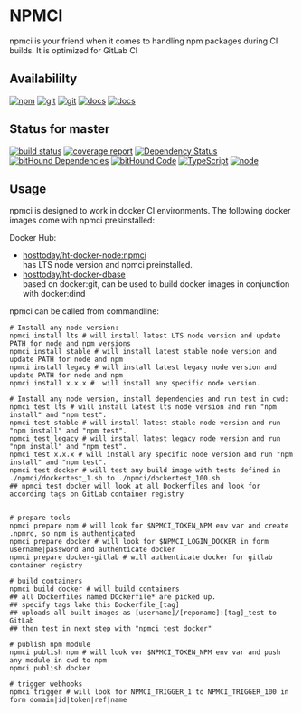 # NPMCI
npmci is your friend when it comes to handling npm packages during CI builds. It is optimized for GitLab CI

## Availabililty
[![npm](https://push.rocks/assets/repo-button-npm.svg)](https://www.npmjs.com/package/npmci)
[![git](https://push.rocks/assets/repo-button-git.svg)](https://gitlab.com/pushrocks/npmci)
[![git](https://push.rocks/assets/repo-button-mirror.svg)](https://github.com/pushrocks/npmci)
[![docs](https://push.rocks/assets/repo-button-docs.svg)](https://pushrocks.gitlab.io/npmci/docs)
[![docs](https://push.rocks/assets/repo-button-api.svg)](https://pushrocks.gitlab.io/npmci/api)

## Status for master
[![build status](https://gitlab.com/pushrocks/npmci/badges/master/build.svg)](https://gitlab.com/pushrocks/npmci/commits/master)
[![coverage report](https://gitlab.com/pushrocks/npmci/badges/master/coverage.svg)](https://gitlab.com/pushrocks/npmci/commits/master)
[![Dependency Status](https://david-dm.org/pushrocks/npmci.svg)](https://david-dm.org/pushrocks/npmci)
[![bitHound Dependencies](https://www.bithound.io/github/pushrocks/npmci/badges/dependencies.svg)](https://www.bithound.io/github/pushrocks/npmci/master/dependencies/npm)
[![bitHound Code](https://www.bithound.io/github/pushrocks/npmci/badges/code.svg)](https://www.bithound.io/github/pushrocks/npmci)
[![TypeScript](https://img.shields.io/badge/TypeScript-2.x-blue.svg)](https://nodejs.org/dist/latest-v6.x/docs/api/)
[![node](https://img.shields.io/badge/node->=%206.x.x-blue.svg)](https://nodejs.org/dist/latest-v6.x/docs/api/)

## Usage
npmci is designed to work in docker CI environments. The following docker images come with npmci presinstalled:

Docker Hub:

* [hosttoday/ht-docker-node:npmci](https://hub.docker.com/r/hosttoday/ht-docker-node/)  
has LTS node version and npmci preinstalled.
* [hosttoday/ht-docker-dbase](https://hub.docker.com/r/hosttoday/ht-docker-dbase/)  
based on docker:git, can be used to build docker images in conjunction with docker:dind

npmci can be called from commandline:
```shell
# Install any node version:
npmci install lts # will install latest LTS node version and update PATH for node and npm versions
npmci install stable # will install latest stable node version and update PATH for node and npm
npmci install legacy # will install latest legacy node version and update PATH for node and npm
npmci install x.x.x #  will install any specific node version.

# Install any node version, install dependencies and run test in cwd:
npmci test lts # will install latest lts node version and run "npm install" and "npm test".
npmci test stable # will install latest stable node version and run "npm install" and "npm test".
npmci test legacy # will install latest legacy node version and run "npm install" and "npm test".
npmci test x.x.x # will install any specific node version and run "npm install" and "npm test".
npmci test docker # will test any build image with tests defined in ./npmci/dockertest_1.sh to ./npmci/dockertest_100.sh
## npmci test docker will look at all Dockerfiles and look for according tags on GitLab container registry


# prepare tools
npmci prepare npm # will look for $NPMCI_TOKEN_NPM env var and create .npmrc, so npm is authenticated
npmci prepare docker # will look for $NPMCI_LOGIN_DOCKER in form username|password and authenticate docker
npmci prepare docker-gitlab # will authenticate docker for gitlab container registry

# build containers
npmci build docker # will build containers
## all Dockerfiles named DOckerfile* are picked up.
## specify tags lake this Dockerfile_[tag]
## uploads all built images as [username]/[reponame]:[tag]_test to GitLab
## then test in next step with "npmci test docker"

# publish npm module
npmci publish npm # will look vor $NPMCI_TOKEN_NPM env var and push any module in cwd to npm
npmci publish docker

# trigger webhooks
npmci trigger # will look for NPMCI_TRIGGER_1 to NPMCI_TRIGGER_100 in form domain|id|token|ref|name  
```

